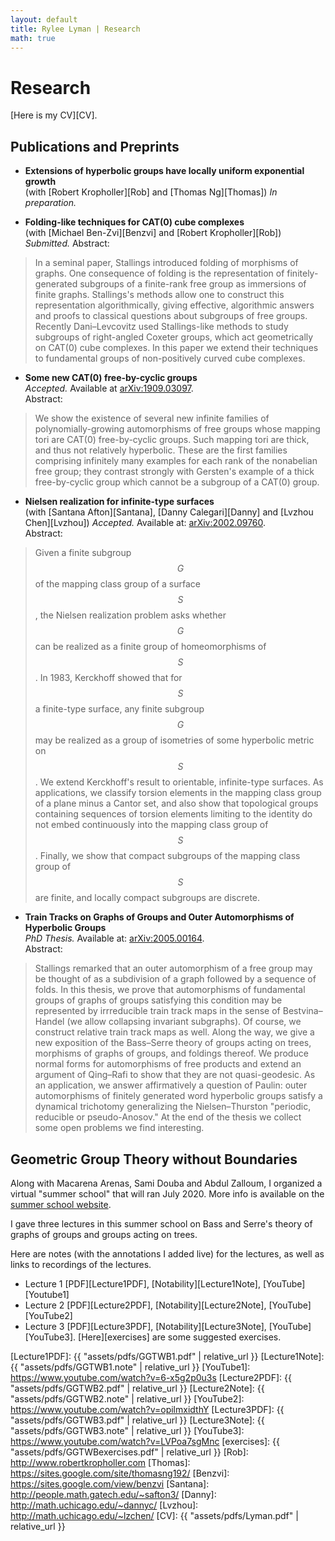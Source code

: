 ```yaml
---
layout: default
title: Rylee Lyman | Research
math: true
---
```

# Research

[Here is my CV][CV].

## Publications and Preprints

 - **Extensions of hyperbolic groups have locally uniform exponential growth**  
(with [Robert Kropholler][Rob] and [Thomas Ng][Thomas]) *In preparation.*

 - **Folding-like techniques for CAT(0) cube complexes**  
(with [Michael Ben-Zvi][Benzvi] and [Robert Kropholler][Rob]) *Submitted.*
Abstract:
> In a seminal paper,
> Stallings introduced folding of morphisms of graphs. 
> One consequence of folding is the representation of finitely-generated subgroups 
> of a finite-rank free group as immersions of finite graphs. 
> Stallings's methods allow one to construct this representation algorithmically,
> giving effective, algorithmic answers and proofs to classical questions about subgroups of free groups. 
> Recently Dani–Levcovitz used Stallings-like methods to study subgroups of right-angled Coxeter groups,
> which act geometrically on CAT(0) cube complexes. 
> In this paper we extend their techniques to fundamental groups of non-positively curved cube complexes.

 - **Some new CAT(0) free-by-cyclic groups**  
*Accepted.* Available at [arXiv:1909.03097](http://arXiv.org/abs/1909.03097).  
Abstract:
> We show the existence
> of several new infinite families of polynomially-growing automorphisms of free groups
> whose mapping tori are CAT(0) free-by-cyclic groups.
> Such mapping tori are thick, and thus not relatively hyperbolic.
> These are the first families comprising infinitely many examples for each rank
> of the nonabelian free group;
> they contrast strongly with Gersten's example of a thick free-by-cyclic group
> which cannot be a subgroup of a CAT(0) group.

 - **Nielsen realization for infinite-type surfaces**  
(with [Santana Afton][Santana], [Danny Calegari][Danny] and [Lvzhou Chen][Lvzhou])
*Accepted.* Available at: [arXiv:2002.09760](http://arxiv.org/abs/20002.09760).  
Abstract:
> Given a finite subgroup $$G$$ of the mapping class group of a surface $$S$$,
> the Nielsen realization problem asks whether $$G$$ can be realized as a 
> finite group of homeomorphisms of $$S$$.
> In 1983, Kerckhoff showed that for $$S$$ a finite-type surface, any finite subgroup $$G$$
> may be realized as a group of isometries of some hyperbolic metric on $$S$$.
> We extend Kerckhoff's result to orientable, infinite-type surfaces.
> As applications, we classify torsion elements in the mapping class group of a plane minus a Cantor set,
> and also show that topological groups containing sequences of torsion elements limiting to the identity
> do not embed continuously into the mapping class group of $$S$$.
> Finally, we show that compact subgroups of the mapping class group of $$S$$ are finite,
> and locally compact subgroups are discrete.

 - **Train Tracks on Graphs of Groups and Outer Automorphisms of Hyperbolic Groups**  
 *PhD Thesis.* Available at: [arXiv:2005.00164](http:///arxiv.org/abs/2005.00164).  
 Abstract:
 > Stallings remarked that an outer automorphism of a free group
 > may be thought of as a subdivision of a graph followed by a sequence of folds.
 > In this thesis, we prove that automorphisms of fundamental groups of graphs of groups
 > satisfying this condition may be represented by irrreducible train track maps
 > in the sense of Bestvina–Handel (we allow collapsing invariant subgraphs).
 > Of course, we construct relative train track maps as well.
 > Along the way, we give a new exposition of the Bass–Serre theory of groups acting on trees,
 > morphisms of graphs of groups, and foldings thereof.
 > We produce normal forms for automorphisms of free products and extend an argument
 > of Qing–Rafi to show that they are not quasi-geodesic.
 > As an application, we answer affirmatively a question of Paulin:
 > outer automorphisms of finitely generated word hyperbolic groups
 > satisfy a dynamical trichotomy generalizing the Nielsen–Thurston
 > "periodic, reducible or pseudo-Anosov."
 > At the end of the thesis we collect some open problems we find interesting.


## Geometric Group Theory without Boundaries

Along with Macarena Arenas, Sami Douba and Abdul Zalloum,
I organized a virtual "summer school" that will ran July 2020.
More info is available on the [summer school website](https://sites.google.com/view/ggtwb/home?authuser=0).

I gave three lectures in this summer school on Bass and Serre's theory 
of graphs of groups and groups acting on trees.

Here are notes (with the annotations I added live)
for the lectures, as well as links to recordings of the lectures.
 - Lecture 1 [PDF][Lecture1PDF], [Notability][Lecture1Note], [YouTube][Youtube1]
 - Lecture 2 [PDF][Lecture2PDF], [Notability][Lecture2Note], [YouTube][YouTube2]
 - Lecture 3 [PDF][Lecture3PDF], [Notability][Lecture3Note], [YouTube][YouTube3].
[Here][exercises] are some suggested exercises.

[Lecture1PDF]: {{ "assets/pdfs/GGTWB1.pdf" | relative_url }}
[Lecture1Note]: {{ "assets/pdfs/GGTWB1.note" | relative_url }}
[YouTube1]:  https://www.youtube.com/watch?v=6-x5g2p0u3s
[Lecture2PDF]: {{ "assets/pdfs/GGTWB2.pdf" | relative_url }}
[Lecture2Note]: {{ "assets/pdfs/GGTWB2.note" | relative_url }}
[YouTube2]: https://www.youtube.com/watch?v=opilmxidthY
[Lecture3PDF]: {{ "assets/pdfs/GGTWB3.pdf" | relative_url }}
[Lecture3Note]: {{ "assets/pdfs/GGTWB3.note" | relative_url }}
[YouTube3]: https://www.youtube.com/watch?v=LVPoa7sgMnc
[exercises]: {{ "assets/pdfs/GGTWBexercises.pdf" | relative_url }}
[Rob]: http://www.robertkropholler.com
[Thomas]: https://sites.google.com/site/thomasng192/
[Benzvi]: https://sites.google.com/view/benzvi
[Santana]: http://people.math.gatech.edu/~safton3/
[Danny]: http://math.uchicago.edu/~dannyc/
[Lvzhou]: http://math.uchicago.edu/~lzchen/
[CV]: {{ "assets/pdfs/Lyman.pdf" | relative_url }}
